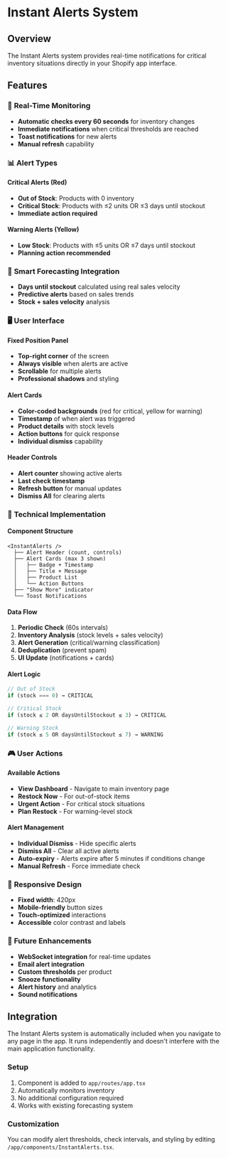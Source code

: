 # Instant Alerts System

## Overview
The Instant Alerts system provides real-time notifications for critical inventory situations directly in your Shopify app interface.

## Features

### 🚨 **Real-Time Monitoring**
- **Automatic checks every 60 seconds** for inventory changes
- **Immediate notifications** when critical thresholds are reached
- **Toast notifications** for new alerts
- **Manual refresh** capability

### 📊 **Alert Types**

#### Critical Alerts (Red)
- **Out of Stock**: Products with 0 inventory
- **Critical Stock**: Products with ≤2 units OR ≤3 days until stockout
- **Immediate action required**

#### Warning Alerts (Yellow) 
- **Low Stock**: Products with ≤5 units OR ≤7 days until stockout
- **Planning action recommended**

### 🎯 **Smart Forecasting Integration**
- **Days until stockout** calculated using real sales velocity
- **Predictive alerts** based on sales trends
- **Stock + sales velocity** analysis

### 🖥️ **User Interface**

#### Fixed Position Panel
- **Top-right corner** of the screen
- **Always visible** when alerts are active
- **Scrollable** for multiple alerts
- **Professional shadows** and styling

#### Alert Cards
- **Color-coded backgrounds** (red for critical, yellow for warning)
- **Timestamp** of when alert was triggered
- **Product details** with stock levels
- **Action buttons** for quick response
- **Individual dismiss** capability

#### Header Controls
- **Alert counter** showing active alerts
- **Last check timestamp** 
- **Refresh button** for manual updates
- **Dismiss All** for clearing alerts

### 🔧 **Technical Implementation**

#### Component Structure
```tsx
<InstantAlerts />
  ├── Alert Header (count, controls)
  ├── Alert Cards (max 3 shown)
  │   ├── Badge + Timestamp
  │   ├── Title + Message  
  │   ├── Product List
  │   └── Action Buttons
  ├── "Show More" indicator
  └── Toast Notifications
```

#### Data Flow
1. **Periodic Check** (60s intervals)
2. **Inventory Analysis** (stock levels + sales velocity)
3. **Alert Generation** (critical/warning classification)
4. **Deduplication** (prevent spam)
5. **UI Update** (notifications + cards)

#### Alert Logic
```typescript
// Out of Stock
if (stock === 0) → CRITICAL

// Critical Stock  
if (stock ≤ 2 OR daysUntilStockout ≤ 3) → CRITICAL

// Warning Stock
if (stock ≤ 5 OR daysUntilStockout ≤ 7) → WARNING
```

### 🎮 **User Actions**

#### Available Actions
- **View Dashboard** - Navigate to main inventory page
- **Restock Now** - For out-of-stock items
- **Urgent Action** - For critical stock situations  
- **Plan Restock** - For warning-level stock

#### Alert Management
- **Individual Dismiss** - Hide specific alerts
- **Dismiss All** - Clear all active alerts
- **Auto-expiry** - Alerts expire after 5 minutes if conditions change
- **Manual Refresh** - Force immediate check

### 📱 **Responsive Design**
- **Fixed width**: 420px
- **Mobile-friendly** button sizes
- **Touch-optimized** interactions
- **Accessible** color contrast and labels

### 🔮 **Future Enhancements**
- **WebSocket integration** for real-time updates
- **Email alert integration** 
- **Custom thresholds** per product
- **Snooze functionality**
- **Alert history** and analytics
- **Sound notifications**

## Integration

The Instant Alerts system is automatically included when you navigate to any page in the app. It runs independently and doesn't interfere with the main application functionality.

### Setup
1. Component is added to `app/routes/app.tsx`
2. Automatically monitors inventory
3. No additional configuration required
4. Works with existing forecasting system

### Customization
You can modify alert thresholds, check intervals, and styling by editing `/app/components/InstantAlerts.tsx`.
